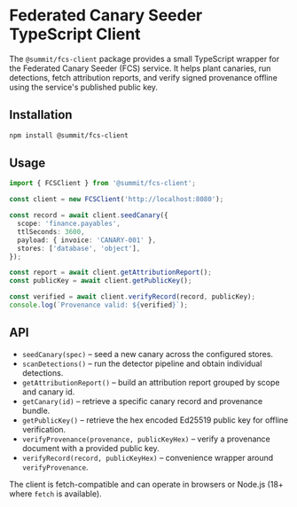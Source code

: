 # Federated Canary Seeder TypeScript Client

The `@summit/fcs-client` package provides a small TypeScript wrapper for the Federated Canary Seeder (FCS) service. It helps plant canaries, run detections, fetch attribution reports, and verify signed provenance offline using the service's published public key.

## Installation

```bash
npm install @summit/fcs-client
```

## Usage

```ts
import { FCSClient } from '@summit/fcs-client';

const client = new FCSClient('http://localhost:8080');

const record = await client.seedCanary({
  scope: 'finance.payables',
  ttlSeconds: 3600,
  payload: { invoice: 'CANARY-001' },
  stores: ['database', 'object'],
});

const report = await client.getAttributionReport();
const publicKey = await client.getPublicKey();

const verified = await client.verifyRecord(record, publicKey);
console.log(`Provenance valid: ${verified}`);
```

## API

- `seedCanary(spec)` – seed a new canary across the configured stores.
- `scanDetections()` – run the detector pipeline and obtain individual detections.
- `getAttributionReport()` – build an attribution report grouped by scope and canary id.
- `getCanary(id)` – retrieve a specific canary record and provenance bundle.
- `getPublicKey()` – retrieve the hex encoded Ed25519 public key for offline verification.
- `verifyProvenance(provenance, publicKeyHex)` – verify a provenance document with a provided public key.
- `verifyRecord(record, publicKeyHex)` – convenience wrapper around `verifyProvenance`.

The client is fetch-compatible and can operate in browsers or Node.js (18+ where `fetch` is available).
